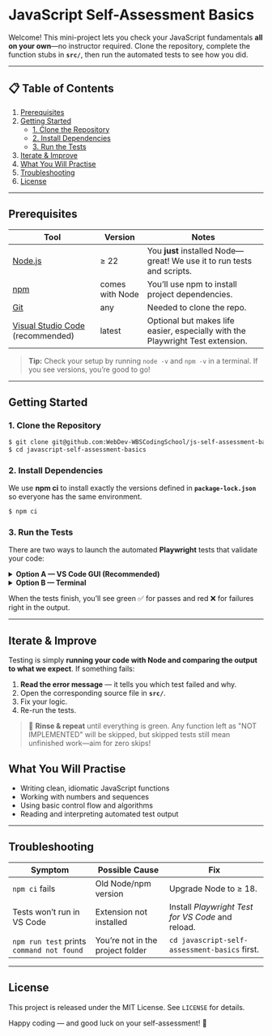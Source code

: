# JavaScript Self-Assessment Basics

Welcome! This mini-project lets you check your JavaScript fundamentals **all on your own**—no instructor required. Clone the repository, complete the function stubs in **`src/`**, then run the automated tests to see how you did.

---

## 📋 Table of Contents

1. [Prerequisites](#prerequisites)
2. [Getting Started](#getting-started)
   - [1. Clone the Repository](#1-clone-the-repository)
   - [2. Install Dependencies](#2-install-dependencies)
   - [3. Run the Tests](#3-run-the-tests)
3. [Iterate & Improve](#iterate--improve)
4. [What You Will Practise](#what-you-will-practise)
5. [Troubleshooting](#troubleshooting)
6. [License](#license)

---

## Prerequisites

| Tool                                                               | Version         | Notes                                                                          |
| ------------------------------------------------------------------ | --------------- | ------------------------------------------------------------------------------ |
| [Node.js](https://nodejs.org/)                                     | ≥ 22            | You **just** installed Node—great! We use it to run tests and scripts.         |
| [npm](https://docs.npmjs.com/)                                     | comes with Node | You’ll use npm to install project dependencies.                                |
| [Git](https://git-scm.com/)                                        | any             | Needed to clone the repo.                                                      |
| [Visual Studio Code](https://code.visualstudio.com/) (recommended) | latest          | Optional but makes life easier, especially with the Playwright Test extension. |

> **Tip:** Check your setup by running `node -v` and `npm -v` in a terminal. If you see versions, you’re good to go!

---

## Getting Started

### 1. Clone the Repository

```bash
$ git clone git@github.com:WebDev-WBSCodingSchool/js-self-assessment-basics.git
$ cd javascript-self-assessment-basics
```

### 2. Install Dependencies

We use **npm ci** to install exactly the versions defined in **`package-lock.json`** so everyone has the same environment.

```bash
$ npm ci
```

### 3. Run the Tests

There are two ways to launch the automated **Playwright** tests that validate your code:

<details>
<summary><strong>Option A — VS Code GUI (Recommended)</strong></summary>

1. Install the <a href="https://marketplace.visualstudio.com/items?itemName=ms-playwright.playwright">**Playwright Test for VS Code**</a> extension.
2. Open the folder in VS Code.
3. Go to the <kbd>Test Explorer</kbd> view:
   <br><img src="https://code.visualstudio.com/assets/docs/python/testing/test-explorer-no-tests.png" width="450" alt="VS Code Test Explorer" />
4. Click ▶️ **Run All Tests** or run individual tests to focus on one function at a time.

</details>
<details>
<summary><strong>Option B — Terminal</strong></summary>

```bash
$ npm run test
```

</details>

When the tests finish, you’ll see green ✅ for passes and red ❌ for failures right in the output.

---

## Iterate & Improve

Testing is simply **running your code with Node and comparing the output to what we expect**. If something fails:

1. **Read the error message** — it tells you which test failed and why.
2. Open the corresponding source file in **`src/`**.
3. Fix your logic.
4. Re-run the tests.

> 🔁 **Rinse & repeat** until everything is green. Any function left as "NOT IMPLEMENTED" will be skipped, but skipped tests still mean unfinished work—aim for zero skips!

## What You Will Practise

- Writing clean, idiomatic JavaScript functions
- Working with numbers and sequences
- Using basic control flow and algorithms
- Reading and interpreting automated test output

---

## Troubleshooting

| Symptom                                   | Possible Cause                   | Fix                                               |
| ----------------------------------------- | -------------------------------- | ------------------------------------------------- |
| `npm ci` fails                            | Old Node/npm version             | Upgrade Node to ≥ 18.                             |
| Tests won’t run in VS Code                | Extension not installed          | Install _Playwright Test for VS Code_ and reload. |
| `npm run test` prints `command not found` | You’re not in the project folder | `cd javascript-self-assessment-basics` first.     |

---

## License

This project is released under the MIT License. See `LICENSE` for details.

Happy coding — and good luck on your self-assessment! 🎉
